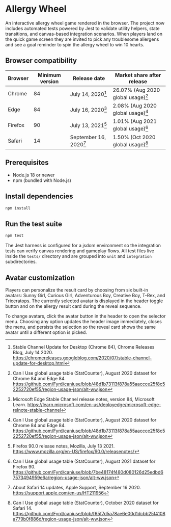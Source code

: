# Allergy Wheel

An interactive allergy wheel game rendered in the browser. The project now includes automated tests powered by Jest to validate utility helpers, state transitions, and canvas-based integration scenarios. When players land on the quick game screen they are invited to pick any troublesome allergens and see a goal reminder to spin the allergy wheel to win 10 hearts.

## Browser compatibility

| Browser | Minimum version | Release date | Market share after release |
| --- | --- | --- | --- |
| Chrome | 84 | July 14, 2020[^chrome-84-release] | 26.07% (Aug 2020 global usage)[^caniuse-202008] |
| Edge | 84 | July 16, 2020[^edge-84-release] | 2.08% (Aug 2020 global usage)[^caniuse-202008] |
| Firefox | 90 | July 13, 2021[^firefox-90-release] | 1.01% (Aug 2021 global usage)[^caniuse-202108] |
| Safari | 14 | September 16, 2020[^safari-14-release] | 1.50% (Oct 2020 global usage)[^caniuse-202010] |

[^chrome-84-release]: Stable Channel Update for Desktop (Chrome 84), Chrome Releases Blog, July 14 2020. <https://chromereleases.googleblog.com/2020/07/stable-channel-update-for-desktop.html>
[^edge-84-release]: Microsoft Edge Stable Channel release notes, version 84, Microsoft Learn. <https://learn.microsoft.com/en-us/deployedge/microsoft-edge-relnote-stable-channel>
[^firefox-90-release]: Firefox 90.0 release notes, Mozilla, July 13 2021. <https://www.mozilla.org/en-US/firefox/90.0/releasenotes/>
[^safari-14-release]: About Safari 14 updates, Apple Support, September 16 2020. <https://support.apple.com/en-us/HT211956>
[^caniuse-202008]: Can I Use global usage table (StatCounter), August 2020 dataset for Chrome 84 and Edge 84. <https://github.com/Fyrd/caniuse/blob/48d1b73113f878a55aaccce25f8c52252720ef55/region-usage-json/alt-ww.json>
[^caniuse-202010]: Can I Use global usage table (StatCounter), October 2020 dataset for Safari 14. <https://github.com/Fyrd/caniuse/blob/f65f7d5a78ae6e00d1dcbb25f4108a779b0f886d/region-usage-json/alt-ww.json>
[^caniuse-202108]: Can I Use global usage table (StatCounter), August 2021 dataset for Firefox 90. <https://github.com/Fyrd/caniuse/blob/7be48174f480d080126d25edbd67573494959e6a/region-usage-json/alt-ww.json>

## Prerequisites

- Node.js 18 or newer
- npm (bundled with Node.js)

## Install dependencies

```bash
npm install
```

## Run the test suite

```bash
npm test
```

The Jest harness is configured for a jsdom environment so the integration tests can verify canvas rendering and gameplay flows. All test files live inside the `tests/` directory and are grouped into `unit` and `integration` subdirectories.

## Avatar customization

Players can personalize the result card by choosing from six built-in avatars: Sunny Girl, Curious Girl, Adventurous Boy, Creative Boy, T-Rex, and Triceratops. The currently selected avatar is displayed in the header toggle button and on the allergy result card during the reveal sequence.

To change avatars, click the avatar button in the header to open the selector menu. Choosing any option updates the header image immediately, closes the menu, and persists the selection so the reveal card shows the same avatar until a different option is picked.
